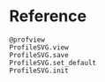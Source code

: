 # Reference

```@docs
@profview
ProfileSVG.view
ProfileSVG.save
ProfileSVG.set_default
ProfileSVG.init
```
